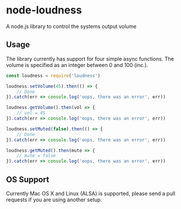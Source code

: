 # node-loudness

A node.js library to control the systems output volume

## Usage

The library currently has support for four simple async functions. The volume is specified as an integer between 0 and 100 (inc.).

```javascript
const loudness = require('loudness')

loudness.setVolume(45).then(() => {
	// Done
}).catch(err => console.log('oops, there was an error', err))

loudness.getVolume().then(vol => {
	// vol = 45
}).catch(err => console.log('oops, there was an error', err))

loudness.setMuted(false).then(() => {
	// Done
}).catch(err => console.log('oops, there was an error', err))

loudness.getMuted().then(mute => {
    // mute = false
}).catch(err => console.log('oops, there was an error', err))
```

## OS Support

Currently Mac OS X and Linux (ALSA) is supported, please send a pull requests if you are using another setup.
